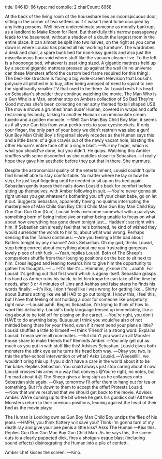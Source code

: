 title:          046
ID:             66
type:           md
compile:        2
charCount:      6058


At the back of the living room of the houseshare lies an inconspicuous door, sitting in the corner of two settees as if it wasn't ment to be occupied by any living persons. Well never underestimate someone as morally bankrupt as a landlord to Make Room for Rent. But thankfully this narrow passageway leads to the basement, without a shadow of a doubt the largest room in the entire place. It can almost be split into two halves, on the right as you come down is where Lousid has placed all his 'working furniture'. The wardrobes, a desk and chair, a spare bunk bed for non-kissy guests and also just the miscellaneous floor void where stuff like the vacuum cleaner live. To the left is a hoooooge bed, whatever is past king sized. A gigantic mattress held up by a second gigantic mattress pressed up against the wall (in no universe can these Monsters afford the custom bed frame required for this thing). The bed-like structure is facing a big wide-screen television that Lousid's polycule all pitched in to buy, after being annoyed of need to squint to see the significantly smaller TV that used to be there.
As Lousid rests his head on Sebastian's shoulder they continue watching the movie, The Man Who is a Gun Who is a Man, another stop on Ambers collection of So Bad They're Good movies she's been collecting on her aptly themed foxtail shaped USB. The movie shows a gruntled 'man dude' Human, covered in wraps and cuffs restraining his body, talking to another Human in an immaculate cream tuxedo and a golden monocle.
―Well Gun Man Boy Child Boy Man, it seems as if all your Gun bits from your peckturrets to your eyeshotckets. If only your finger, the only part of your body we didn't restrain was also a gun!
Gun Boy Man Child Boy's fingernail slowly recedes as the Human says this and a little barrel of a gun crawls out of the newly vacant hole, blasting the other Human's entire face off in a single blast.
―Pull my finger, which is what you should've done, but you didn't. He quips.
Watching this Ambler shuffles with some discomfort as she cuddles closer to Sebastian.
―I really hope they gave him aesthetic before they put that in there. She murmurs.

Despite the astronomical quality of the entertainment, Lousid couldn't quite find himself able to stay comfortable. No matter where he lay or how he step, he just kept fidgeting until he needed to sit up on his bed again. Sebastian gently traces their nails down Lousid's back for comfort before sitting up themselves, with Amber following in suit.
―You're never gonna sit right unless you get whatever's bothering you off your chest babe, go on let it out. Suggests Sebastian, apparently having no qualms interrupting the masterpiece of Man Child Gun Boy Child Child Man Gun Boy Man Child Boy Gun Gun Gun Gun (Gun).
Lousid feels overcome somewhat with a paralysis, something born of being indecisive or rather being unable to focus on what about how everything has gone down tonight just... Hadden't sat right with him. If Sebastian can already feel that he's bothered, he kind of wished they would surrender the words to him to, about what was wrong. Perhaps sensing this the Tanuki continues:
―Are you feeling a little bad about Butters tonight by any chance? Asks Sebastian.
Oh my god, thinks Lousid, stop being correct about everything about me you frustrating gorgeous lovely piece of shit fuck.
―Yeah, replies Lousid.
Both of The Sheep's companions shuffle from their lounging positions on the bed to sit next to him. Cross legged and leaning towards him to give him the opportunity to gather his thoughts.
―I... I-It's like it's... Hmmmm, y'know it's... aaahh.
For Lousid it's getting out that first word which is agony itself. Sebastian grasps his hand as Amber rubs his back, to let him know he can take all the time he needs, after 3 or 4 minutes of Ums and Aahhss and false starts he finds his words finally:
―It's like, I don't feeel like I was wrong for getting like... Shirty about Butters acting like we all HAD to go out tonight. I know this, I feel this, but I have that feeling of not holding a door for someone like perpetuity right now.
―Lousid aahh. Begins Sebastian. I'm trying to think of how to word this delicately.
Lousid's body language tensed up immediately, like a dog about to be told off for pissing on the carpet.
―You're right, you don't HAVE to do anything baby. Buuuuuut I think you would've also of not minded being there for your friend, even if it ment bend your plans a little?
Lousid shuffles a little to himself
―I think 'Friend' is a strong word. Explains Lousid. I mean we're all roommates.
―But didn't you want an all Monster house share to make friends tho? Reminds Amber.
―You only get out as much as you put in with stuff like this! Advises Sebastian.
Lousid gives both monsters the stink eye as he turns his head both way.
―Okay you two, is this the after-school intervention or what? Asks Lousid.
―Weeeellllll, we wouldn't bring this up if you didn't have a care in the world about it to be fair babe. Replies Sebastian. You could always just stop caring about it now.
Lousid crosses his arms in a way that conveys @You're right, no notes, but I'm mad about it.@ The Sheep gives a long sigh as he collapses onto Sebastian side again.
―Okay, tomorrow I'll offer them to hang out for tea or something. But it's down to them to accept the offer! Protests Lousid.
―Now that we've resolved that we should get back to the movie. Advises Amber. We're coming up to the bit where he gets his gundick out!
All three Monsters return to their previous positions, leaning against the head of their bed as the movie plays:

The Human is Looking own as Gun Boy Man Child Boy unzips the flies of his jeans
―HMPH, you think flattery will save you? Think I'm gonna turn of my death ray and give your pee penis a little kiss? Asks The Human
―Kiss this. Replies Gun Gun Gun Man Boy Gun Child Man.
As he says this, the scene cuts to a clearly puppeted dick, fires a shotgun-esque blast (including sound effects) disintegrating the Human into a pile of confetti.

Amber chef kisses the screen.
―Kino.